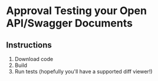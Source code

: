 # Approval Testing your Open API/Swagger Documents

## Instructions

1. Download code
2. Build
3. Run tests (hopefully you'll have a supported diff viewer!)
